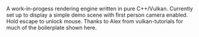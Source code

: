 A work-in-progess rendering engine written in pure C++/Vulkan. Currently set up to display a simple demo scene with first person camera enabled. Hold escape to unlock mouse. Thanks to Alex from vulkan-tutorials for much of the boilerplate shown here.
